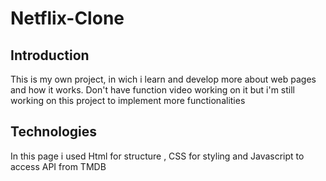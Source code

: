 # Netflix-Clone

## Introduction
This is my own project, in wich i learn and develop more about web pages and how it works.
Don't have function video working on it but i'm still working on this project to implement more functionalities
## Technologies 
In this page i used Html for structure , CSS for styling and Javascript to access API from TMDB
